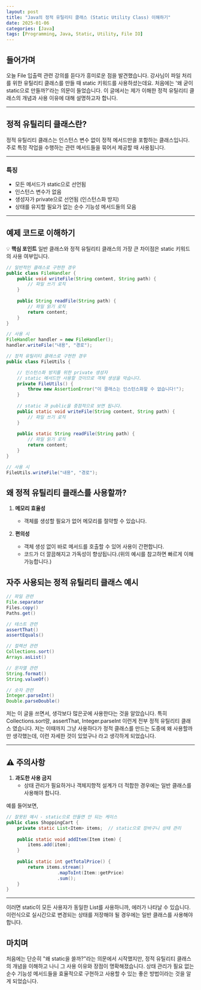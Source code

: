 ```yaml
---
layout: post
title: "Java의 정적 유틸리티 클래스 (Static Utility Class) 이해하기"
date: 2025-01-06
categories: [Java]
tags: [Programming, Java, Static, Utility, File IO]
---
```


## 들어가며
오늘 File 입출력 관련 강의를 듣다가 흥미로운 점을 발견했습니다. 강사님이 파일 처리를 위한 유틸리티 클래스를 만들 때 static 키워드를 사용하셨는데요. 처음에는 '왜 굳이 static으로 만들까?'라는 의문이 들었습니다. 이 글에서는 제가 이해한 정적 유틸리티 클래스의 개념과 사용 이유에 대해 설명하고자 합니다.

---

## 정적 유틸리티 클래스란?
정적 유틸리티 클래스는 인스턴스 변수 없이 정적 메서드만을 포함하는 클래스입니다. 주로 특정 작업을 수행하는 관련 메서드들을 묶어서 제공할 때 사용됩니다.

---
### 특징
- 모든 메서드가 static으로 선언됨
- 인스턴스 변수가 없음
- 생성자가 private으로 선언됨 (인스턴스화 방지)
- 상태를 유지할 필요가 없는 순수 기능성 메서드들의 모음

---

## 예제 코드로 이해하기

💡 **핵심 포인트**
일반 클래스와 정적 유틸리티 클래스의 가장 큰 차이점은 static 키워드의 사용 여부입니다.

```java
// 일반적인 클래스로 구현한 경우
public class FileHandler {
    public void writeFile(String content, String path) {
        // 파일 쓰기 로직
    }
    
    public String readFile(String path) {
        // 파일 읽기 로직
        return content;
    }
}

// 사용 시
FileHandler handler = new FileHandler();
handler.writeFile("내용", "경로");
```

```java
// 정적 유틸리티 클래스로 구현한 경우
public class FileUtils {

    // 인스턴스화 방지를 위한 private 생성자
    // static 메서드만 사용할 것이므로 객체 생성을 막습니다.
    private FileUtils() {
        throw new AssertionError("이 클래스는 인스턴스화할 수 없습니다!");
    }
    
    // static 과 public을 중점적으로 보면 됩니다.
    public static void writeFile(String content, String path) {
        // 파일 쓰기 로직
    }
    
    public static String readFile(String path) {
        // 파일 읽기 로직
        return content;
    }
}

// 사용 시
FileUtils.writeFile("내용", "경로");
```

## 왜 정적 유틸리티 클래스를 사용할까?

1. **메모리 효율성**
   - 객체를 생성할 필요가 없어 메모리를 절약할 수 있습니다.

2. **편의성**
   - 객체 생성 없이 바로 메서드를 호출할 수 있어 사용이 간편합니다.
   - 코드가 더 깔끔해지고 가독성이 향상됩니다.(위의 예시를 참고하면 빠르게 이해 가능합니다.)

## 자주 사용되는 정적 유틸리티 클래스 예시

``` java
// 파일 관련
File.separator
Files.copy()
Paths.get()

// 테스트 관련
assertThat()
assertEquals()

// 컬렉션 관련
Collections.sort()
Arrays.asList()

// 문자열 관련
String.format()
String.valueOf()

// 숫자 관련
Integer.parseInt()
Double.parseDouble()
```

저는 이 글을 쓰면서, 생각보다 많은곳에 사용한다는 것을 알았습니다.
특히 Collections.sort랑, assertThat, Integer.parseInt 이런게 전부 정적 유틸리티 클래스 였습니다.
저는 이때까지 그냥 사용하다가 정적 클래스를 만드는 도중에 왜 사용할까 만 생각했는데, 이런 자세한 것이 있었구나 라고 생각하게 되었습니다.

---

## ⚠️ 주의사항
1. **과도한 사용 금지**
   - 상태 관리가 필요하거나 객체지향적 설계가 더 적합한 경우에는 일반 클래스를 사용해야 합니다.

예를 들어보면, 

``` java
// 잘못된 예시 - static으로 만들면 안 되는 케이스
public class ShoppingCart {
    private static List<Item> items;  // static으로 장바구니 상태 관리
    
    public static void addItem(Item item) {
        items.add(item);
    }
    
    public static int getTotalPrice() {
        return items.stream()
                   .mapToInt(Item::getPrice)
                   .sum();
    }
}
```
---

이러면 static이 모든 사용자가 동일한 List를 사용하니까, 에러가 나타날 수 있습니다.
이런식으로 실시간으로 변경되는 상태를 저장해야 될 경우에는 일반 클래스를 사용해야 합니다.

## 마치며
처음에는 단순히 "왜 static을 쓸까?"라는 의문에서 시작했지만, 정적 유틸리티 클래스의 개념을 이해하고 나니 그 사용 이유와 장점이 명확해졌습니다. 상태 관리가 필요 없는 순수 기능성 메서드들을 효율적으로 구현하고 사용할 수 있는 좋은 방법이라는 것을 알게 되었습니다.
